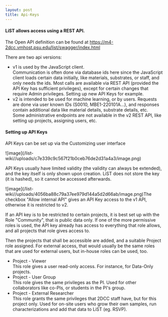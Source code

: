 ```yaml
---
layout: post
title: Api-Keys
---
```


#### LiST allows access using a REST API.

The Open API definition can be found at https://m4-2dcc.vmhost.psu.edu/list/swagger/index.html

There are two api versions:

- v1 is used by the JavaScript client.\
  Communication is often done via database ids here since the JavaScript client loads certain data initially, like materials, substrates, or staff, and only needs the ids. Most calls are available via REST API (provided the API Key has sufficient privileges), except for certain changes that require Admin privileges. Setting up new API Keys for example.
- v2 is intended to be used for machine learning, or by users. Requests are done via user known IDs (S0010, MBE1-220101A...), and responses contain additional data like material details, substrate details, etc.\
  Some administrative endpoints are not available in the v2 REST API, like setting up projects, assigning users, etc.

#### Setting up API Keys

API Keys can be set up via the Customizing user interface

![image]\(/list-wiki//uploads/c7e339c9c567f21b0ceb76de2d31a4a3/image.png\)

API Keys usually have limited validity (the validity can always be extended), and the key itself is only shown upon creation. LiST does not store the key (it is hashed), so it cannot be accessed afterwards.

![image]\(/list-wiki//uploads/4056ba88c79a37ee979d144a5d2d66ab/image.png\)The checkbox "Allow internal API" gives an API Key access to the v1 API, otherwise it is restricted to v2.

If an API key is to be restricted to certain projects, it is best set up with the Role "Community", that is public data only. If one of the more permissive roles is used, the API key already has access to everything that role allows, and all projects that role gives access to.

Then the projects that shall be accessible are added, and a suitable Project role assigned. For external access, that would usually be the same roles that are used for external users, but in-house roles can be used, too.

* Project - Viewer\
  This role gives a user read-only access. For instance, for Data-Only projects.
* Project - User Group\
  This role gives the same privileges as the PI. Used for other collaborators like co-PIs, or students in the PI's group.
* Project - External Researcher \
  This role grants the same privileges that 2DCC staff have, but for this project only. Used for on-site users who grow their own samples, run characterizations and add that data to LiST (eg. RSVP).





